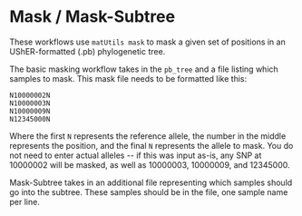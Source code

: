 # Mask / Mask-Subtree

These workflows use `matUtils mask` to mask a given set of positions in an UShER-formatted (.pb) phylogenetic tree.

The basic masking workflow takes in the `pb_tree` and a file listing which samples to mask. This mask file needs to be formatted like this:
```
N10000002N
N10000003N
N10000009N
N12345000N
```
Where the first `N` represents the reference allele, the number in the middle represents the position, and the final `N` represents the allele to mask. You do not need to enter actual alleles -- if this was input as-is, any SNP at 10000002 will be masked, as well as 10000003, 10000009, and 12345000.

Mask-Subtree takes in an additional file representing which samples should go into the subtree. These samples should be in the file, one sample name per line.